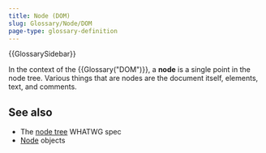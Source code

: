 ```yaml
---
title: Node (DOM)
slug: Glossary/Node/DOM
page-type: glossary-definition
---
```


{{GlossarySidebar}}

In the context of the {{Glossary("DOM")}}, a **node** is a single point in the node tree. Various things that are nodes are the document itself, elements, text, and comments.

## See also

- The [node tree](https://dom.spec.whatwg.org/#concept-node) WHATWG spec
- [Node](/en-US/docs/Web/API/Node) objects
